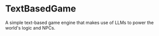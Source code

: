 # TextBasedGame
A simple text-based game engine that makes use of LLMs to power the world's logic and NPCs.
